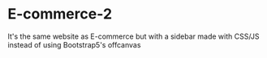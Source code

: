 # E-commerce-2
It's the same website as E-commerce but with a sidebar made with CSS/JS instead of using Bootstrap5's offcanvas
